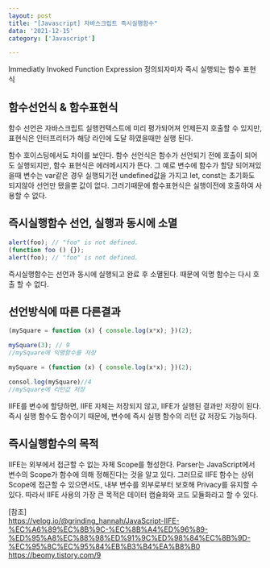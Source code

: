 ```yaml
---
layout: post
title: "[Javascript] 자바스크립트 즉시실행함수"
data: '2021-12-15'
category: ['Javascript']

---
```


Immediatly Invoked Function Expression
정의되자마자 즉시 실행되는 함수 표현식

 ## 함수선언식 & 함수표현식
 함수 선언은 자바스크립트 실행컨텍스트에 미리 평가되어져 언제든지 호출할 수 있지만, 표현식은 인터프리터가 해당 라인에 도달 하였을때만 실행 된다. 

함수 호이스팅에서도 차이를 보인다. 함수 선언식은 함수가 선언되기 전에 호출이 되어도 실행되지만, 함수 표현식은 에러메시지가 뜬다. 그 예로 변수에 함수가 할당 되어져있을때 변수는 var같은 경우 실행되기전 undefined값을 가지고 let, const는 초기화도 되지않아 선언만 됐을뿐 값이 없다. 그러기때문에 함수표현식은 실행이전에 호출하여 사용할 수 없다. 


## 즉시실행함수 선언, 실행과 동시에 소멸
```js
alert(foo); // "foo" is not defined.
(function foo () {});
alert(foo); // "foo" is not defined.
``` 
즉시실행함수는 선언과 동시에 실행되고 완료 후 소멸된다. 때문에 익명 함수는 다시 호출 할 수 없다. 

## 선언방식에 따른 다른결과
```js
(mySquare = function (x) { console.log(x*x); })(2); 

mySquare(3); // 9
//mySquare에 익명함수를 저장 

mySquare = (function (x) { console.log(x*x); })(2);

consol.log(mySquare)//4 
//mySquare에 리턴값 저장
```
IIFE를 변수에 할당하면, IIFE 자체는 저장되지 않고, IIFE가 실행된 결과만 저장이 된다. 즉시 실행 함수도 함수이기 때문에, 변수에 즉시 실행 함수의 리턴 값 저장도 가능하다.


## 즉시실행함수의 목적
IIFE는 외부에서 접근할 수 없는 자체 Scope를 형성한다.
Parser는 JavaScript에서 변수의 Scope가 함수에 의해 정해진다는 것을 알고 있다. 그러므로 IIFE 함수는 상위 Scope에 접근할 수 있으면서도, 내부 변수를 외부로부터 보호해 Privacy를 유지할 수 있다. 따라서 IIFE 사용의 가장 큰 목적은 데이터 캡슐화와 코드 모듈화라고 할 수 있다.


<div>
  [참조]<br/>
  <a href="https://velog.io/@grinding_hannah/JavaScript-IIFE-%EC%A6%89%EC%8B%9C-%EC%8B%A4%ED%96%89-%ED%95%A8%EC%88%98%ED%91%9C%ED%98%84%EC%8B%9D-%EC%95%8C%EC%95%84%EB%B3%B4%EA%B8%B0" target="_blank" >https://velog.io/@grinding_hannah/JavaScript-IIFE-%EC%A6%89%EC%8B%9C-%EC%8B%A4%ED%96%89-%ED%95%A8%EC%88%98%ED%91%9C%ED%98%84%EC%8B%9D-%EC%95%8C%EC%95%84%EB%B3%B4%EA%B8%B0</a><br/>
  <a href=" https://beomy.tistory.com/9" target="_blank"> https://beomy.tistory.com/9</a><br/>
</div>
 
